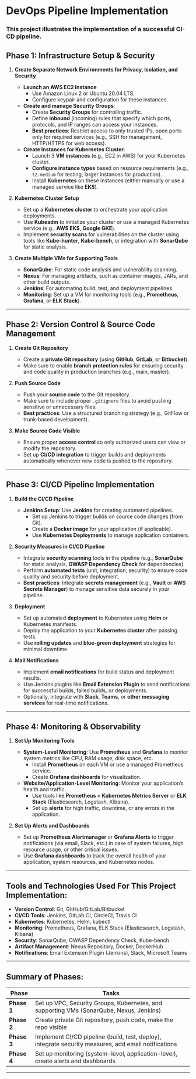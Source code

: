 # DevOps Pipeline Implementation
### This project illustrates the implementation of a successful CI-CD pipeline.

## Phase 1: Infrastructure Setup & Security

1. **Create Separate Network Environments for Privacy, Isolation, and Security**
   - **Launch an AWS EC2 Instance**
      - Use Amazon Linux 2 or Ubuntu 20.04 LTS.
      - Configure keypair and configuration for these instances.
   - **Create and manage Security Groups**:
     - Create **Security Groups** for controlling traffic.
     - Define **inbound** (incoming) rules that specify which ports, protocols, and IP ranges can access your instances.
     - **Best practices**: Restrict access to only trusted IPs, open ports only for required services (e.g., SSH for management, HTTP/HTTPS for web access).
   - **Create Instances for Kubernetes Cluster**:
     - Launch 3 **VM instances** (e.g., EC2 in AWS) for your Kubernetes cluster.
     - **Configure instance types** based on resource requirements (e.g., `t2.medium` for testing, larger instances for production).
     - Install **Kubernetes** on these instances (either manually or use a managed service like **EKS**).

2. **Kubernetes Cluster Setup**
   - Set up a **Kubernetes cluster** to orchestrate your application deployments.
   - Use **Kubeadm** to initialize your cluster or use a managed Kubernetes service (e.g., **AWS EKS**, **Google GKE**).
   - Implement **security scans** for vulnerabilities on the cluster using tools like **Kube-hunter**, **Kube-bench**, or integration with **SonarQube** for static analysis.

3. **Create Multiple VMs for Supporting Tools**
   - **SonarQube**: For static code analysis and vulnerability scanning.
   - **Nexus**: For managing artifacts, such as container images, JARs, and other build outputs.
   - **Jenkins**: For automating build, test, and deployment pipelines.
   - **Monitoring**: Set up a VM for monitoring tools (e.g., **Prometheus**, **Grafana**, or **ELK Stack**).

---

## Phase 2: Version Control & Source Code Management

1. **Create Git Repository**
   - Create a **private Git repository** (using **GitHub**, **GitLab**, or **Bitbucket**).
   - Make sure to enable **branch protection rules** for ensuring security and code quality in production branches (e.g., main, master).

2. **Push Source Code**
   - Push your **source code** to the Git repository.
   - Make sure to include proper `.gitignore` files to avoid pushing sensitive or unnecessary files.
   - **Best practices**: Use a structured branching strategy (e.g., GitFlow or trunk-based development).

3. **Make Source Code Visible**
   - Ensure proper **access control** so only authorized users can view or modify the repository.
   - Set up **CI/CD integration** to trigger builds and deployments automatically whenever new code is pushed to the repository.

---

## Phase 3: CI/CD Pipeline Implementation

1. **Build the CI/CD Pipeline**
   - **Jenkins Setup**: Use **Jenkins** for creating automated pipelines.
     - Set up Jenkins to trigger builds on source code changes (from Git).
     - Create a **Docker image** for your application (if applicable).
     - Use **Kubernetes Deployments** to manage application containers.

2. **Security Measures in CI/CD Pipeline**
   - Integrate **security scanning** tools in the pipeline (e.g., **SonarQube** for static analysis, **OWASP Dependency Check** for dependencies).
   - Perform **automated tests** (unit, integration, security) to ensure code quality and security before deployment.
   - **Best practices**: Integrate **secrets management** (e.g., **Vault** or **AWS Secrets Manager**) to manage sensitive data securely in your pipeline.

3. **Deployment**
   - Set up automated **deployment** to Kubernetes using **Helm** or Kubernetes manifests.
   - Deploy the application to your **Kubernetes cluster** after passing tests.
   - Use **rolling updates** and **blue-green deployment** strategies for minimal downtime.

4. **Mail Notifications**
   - Implement **email notifications** for build status and deployment results.
   - Use Jenkins plugins like **Email Extension Plugin** to send notifications for successful builds, failed builds, or deployments.
   - Optionally, integrate with **Slack**, **Teams**, or **other messaging services** for real-time notifications.

---

## Phase 4: Monitoring & Observability

1. **Set Up Monitoring Tools**
   - **System-Level Monitoring**: Use **Prometheus** and **Grafana** to monitor system metrics like CPU, RAM usage, disk space, etc.
     - Install **Prometheus** on each VM or use a managed Prometheus service.
     - Create **Grafana dashboards** for visualization.
   - **Website/Application-Level Monitoring**: Monitor your application’s health and traffic.
     - Use tools like **Prometheus + Kubernetes Metrics Server** or **ELK Stack** (Elasticsearch, Logstash, Kibana).
     - Set up **alerts** for high traffic, downtime, or any errors in the application.

2. **Set Up Alerts and Dashboards**
   - Set up **Prometheus Alertmanager** or **Grafana Alerts** to trigger notifications (via email, Slack, etc.) in case of system failures, high resource usage, or other critical issues.
   - Use **Grafana dashboards** to track the overall health of your application, system resources, and Kubernetes nodes.

---

## Tools and Technologies Used For This Project Implementation:

- **Version Control**: Git, GitHub/GitLab/Bitbucket
- **CI/CD Tools**: Jenkins, GitLab CI, CircleCI, Travis CI
- **Kubernetes**: Kubernetes, Helm, kubectl
- **Monitoring**: Prometheus, Grafana, ELK Stack (Elasticsearch, Logstash, Kibana)
- **Security**: SonarQube, OWASP Dependency Check, Kube-bench
- **Artifact Management**: Nexus Repository, Docker, DockerHub
- **Notifications**: Email Extension Plugin (Jenkins), Slack, Microsoft Teams

---

## Summary of Phases:

| **Phase**               | **Tasks**                                            |
|-------------------------|------------------------------------------------------|
| **Phase 1**             | Set up VPC, Security Groups, Kubernetes, and supporting VMs (SonarQube, Nexus, Jenkins) |
| **Phase 2**             | Create private Git repository, push code, make the repo visible |
| **Phase 3**             | Implement CI/CD pipeline (build, test, deploy), integrate security measures, add email notifications |
| **Phase 4**             | Set up monitoring (system-level, application-level), create alerts and dashboards |

---

